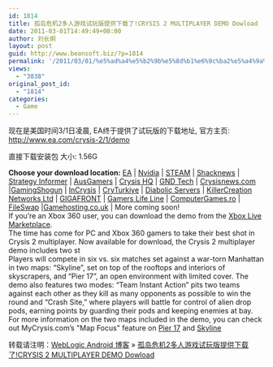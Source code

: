 ```yaml
---
id: 1814
title: 孤岛危机2多人游戏试玩版提供下载了!CRYSIS 2 MULTIPLAYER DEMO Dowload
date: 2011-03-01T14:49:49+00:00
author: 刘长炯
layout: post
guid: http://www.beansoft.biz/?p=1814
permalink: '/2011/03/01/%e5%ad%a4%e5%b2%9b%e5%8d%b1%e6%9c%ba2%e5%a4%9a%e4%ba%ba%e6%b8%b8%e6%88%8f%e8%af%95%e7%8e%a9%e7%89%88%e6%8f%90%e4%be%9b%e4%b8%8b%e8%bd%bd%e4%ba%86crysis-2-multiplayer-demo-dowload/'
views:
  - "3838"
original_post_id:
  - "1814"
categories:
  - Game
---
```

现在是美国时间3/1日凌晨, EA终于提供了试玩版的下载地址, 官方主页: <http://www.ea.com/crysis-2/1/demo>

直接下载安装包 大小: 1.56G

**Choose your download location:** [EA](http://static.cdn.ea.com/crytek/u/f/crysis2/Crysis_2_Multiplayer_Demo.exe) | [Nvidia](http://www.geforce.com/News/articles/crysis-2-demo) | [STEAM](http://store.steampowered.com/app/99830/) | [Shacknews](http://www.shacknews.com/file/25781/crysis-2-multiplayer-demo) | [Strategy Informer](http://www.strategyinformer.com/pc/crysis2/demo/38422.html) | [AusGamers](http://www.ausgamers.com/files/details/html/57248) | [Crysis HQ](http://crysis.4thdimension.info/modules.php?name=Downloads&d_op=viewdownloaddetails&lid=738) | [GND Tech](http://www.gnd-tech.com/main/content/597-Crysis-2-Multiplayer-Demo-Download) | [Crysisnews.com](http://www.crytekfan.com/demo/Crysis_2_Multiplayer_Demo.exe) |[GamingShogun](http://www.gamingshogun.com/Article/8816/Download_the_PC_Crysis_2_Multiplayer_Demo_Here_(at_Midnight).html) | [InCrysis](http://www7.incrysis.com/demo/Crysis_2_Multiplayer_Demo(2).exehttp://www8.incrysis.com/~incrysis/demo2/Crysis_2_Multiplayer_Demo.exe) | [CryTurkiye](http://www.cryturkiye.com/?p=477#more-477) | [Diabolic Servers](http://www.diabolic-servers.com/board/downloads.php?do=file&id=143) | [KillerCreation Networks Ltd](http://www.killercreation.co.uk/news/crysis-2-multiplayer-demo-launched) | [GIGAFRONT](http://www.gigafront.de/downloads,id2266,crysis_2_multiplayer_demo.html) | [Gamers Life Line](http://www.gamerslifeline.com/download-crysis-2-multiplayer-demo-1-55gb/) | [ComputerGames.ro](http://computergames.ro/en/downloads/viewitem/id/19235/name/crysis-2-multiplayer-demo.html) | [FileSwap](http://www.fileswap.com/dl/95971aebab/Crysis2_PC_MP_Demo_Client_549139.rar.html) |[Gamehosting.co.uk](http://www.gamehosting.co.uk/crysis-2-multiplayer-demo.html) | More coming soon!   
If you&#8217;re an Xbox 360 user, you can download the demo from the [Xbox Live Marketplace](http://marketplace.xbox.com/en-US/Product/Crysis-2-Multiplayer-Demo/66acd000-77fe-1000-9115-d80245418960?cid=SLink).   
The time has come for PC and Xbox 360 gamers to take their best shot in Crysis 2 multiplayer. Now available for download, the Crysis 2 multiplayer demo includes two st   
Players will compete in six vs. six matches set against a war-torn Manhattan in two maps: “Skyline”, set on top of the rooftops and interiors of skyscrapers, and “Pier 17”, an open environment with limited cover. The demo also features two modes: “Team Instant Action” pits two teams against each other as they kill as many opponents as possible to win the round and “Crash Site,” where players will battle for control of alien drop pods, earning points by guarding their pods and keeping enemies at bay.   
For more information on the two maps included in the demo, you can check out MyCrysis.com&#8217;s "Map Focus" feature on [Pier 17](http://www.mycrysis.com/news/crysis_2/crysis-2-map-focus--pier-17) and [Skyline](http://www.mycrysis.com/news/crysis_2/crysis-2-map-focus)

转载请注明：[WebLogic Android 博客](http://www.beansoft.biz) &raquo; [孤岛危机2多人游戏试玩版提供下载了!CRYSIS 2 MULTIPLAYER DEMO Dowload](http://www.beansoft.biz/2011/03/01/%e5%ad%a4%e5%b2%9b%e5%8d%b1%e6%9c%ba2%e5%a4%9a%e4%ba%ba%e6%b8%b8%e6%88%8f%e8%af%95%e7%8e%a9%e7%89%88%e6%8f%90%e4%be%9b%e4%b8%8b%e8%bd%bd%e4%ba%86crysis-2-multiplayer-demo-dowload/)